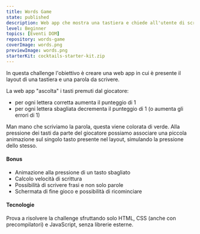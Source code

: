 ```yaml
---
title: Words Game
state: published
description: Web app che mostra una tastiera e chiede all'utente di scrivere una parola senza commettere errori.
level: Beginner
topics: [Eventi DOM]
repository: words-game
coverImage: words.png
previewImage: words.png
starterKit: cocktails-starter-kit.zip
---
```

In questa challenge l'obiettivo è creare una web app in cui è presente il layout di una tastiera e una parola da scrivere.

La web app "ascolta" i tasti premuti dal giocatore:
- per ogni lettera corretta aumenta il punteggio di 1
- per ogni lettera sbagliata decrementa il punteggio di 1 (o aumenta gli errori di 1)

Man mano che scriviamo la parola, questa viene colorata di verde. Alla pressione dei tasti da parte del giocatore possiamo associare una piccola animazione sul singolo tasto presente nel layout, simulando la pressione dello stesso.

#### Bonus
- Animazione alla pressione di un tasto sbagliato
- Calcolo velocità di scrittura
- Possibilità di scrivere frasi e non solo parole
- Schermata di fine gioco e possibilità di ricominciare

#### Tecnologie
Prova a risolvere la challenge sfruttando solo HTML, CSS (anche con precompilatori) e JavaScript, senza librerie esterne.